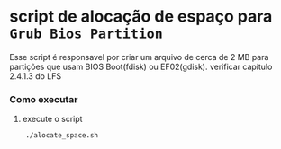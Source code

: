 # script de alocação de espaço para `Grub Bios Partition`

Esse script é responsavel por criar um arquivo de cerca de 2 MB para partições que usam BIOS Boot(fdisk) ou EF02(gdisk). verificar capítulo 2.4.1.3 do LFS

### Como executar

1. execute o script

```bash
    ./alocate_space.sh
```